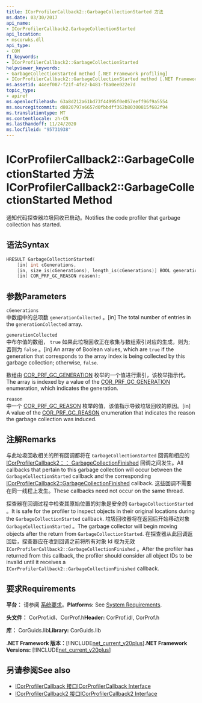 ```yaml
---
title: ICorProfilerCallback2::GarbageCollectionStarted 方法
ms.date: 03/30/2017
api_name:
- ICorProfilerCallback2.GarbageCollectionStarted
api_location:
- mscorwks.dll
api_type:
- COM
f1_keywords:
- ICorProfilerCallback2::GarbageCollectionStarted
helpviewer_keywords:
- GarbageCollectionStarted method [.NET Framework profiling]
- ICorProfilerCallback2::GarbageCollectionStarted method [.NET Framework profiling]
ms.assetid: 44eef087-f21f-4fe2-b481-f8a0ee022e7d
topic_type:
- apiref
ms.openlocfilehash: 63a8d212a61bd73f44995f0e057eeff96f9a5554
ms.sourcegitcommit: d8020797a6657d0fbbdff362b80300815f682f94
ms.translationtype: MT
ms.contentlocale: zh-CN
ms.lasthandoff: 11/24/2020
ms.locfileid: "95731938"
---
```

# <a name="icorprofilercallback2garbagecollectionstarted-method"></a><span data-ttu-id="dfaed-102">ICorProfilerCallback2::GarbageCollectionStarted 方法</span><span class="sxs-lookup"><span data-stu-id="dfaed-102">ICorProfilerCallback2::GarbageCollectionStarted Method</span></span>

<span data-ttu-id="dfaed-103">通知代码探查器垃圾回收已启动。</span><span class="sxs-lookup"><span data-stu-id="dfaed-103">Notifies the code profiler that garbage collection has started.</span></span>  
  
## <a name="syntax"></a><span data-ttu-id="dfaed-104">语法</span><span class="sxs-lookup"><span data-stu-id="dfaed-104">Syntax</span></span>  
  
```cpp  
HRESULT GarbageCollectionStarted(  
    [in] int cGenerations,  
    [in, size_is(cGenerations), length_is(cGenerations)] BOOL generationCollected[],  
    [in] COR_PRF_GC_REASON reason);  
```  
  
## <a name="parameters"></a><span data-ttu-id="dfaed-105">参数</span><span class="sxs-lookup"><span data-stu-id="dfaed-105">Parameters</span></span>  

 `cGenerations`  
 <span data-ttu-id="dfaed-106">中数组中的总项数 `generationCollected` 。</span><span class="sxs-lookup"><span data-stu-id="dfaed-106">[in] The total number of entries in the `generationCollected` array.</span></span>  
  
 `generationCollected`  
 <span data-ttu-id="dfaed-107">中布尔值的数组， `true` 如果此垃圾回收正在收集与数组索引对应的生成，则为; 否则为 `false` 。</span><span class="sxs-lookup"><span data-stu-id="dfaed-107">[in] An array of Boolean values, which are `true` if the generation that corresponds to the array index is being collected by this garbage collection; otherwise, `false`.</span></span>  
  
 <span data-ttu-id="dfaed-108">数组由 [COR_PRF_GC_GENERATION](cor-prf-gc-generation-enumeration.md) 枚举的一个值进行索引，该枚举指示代。</span><span class="sxs-lookup"><span data-stu-id="dfaed-108">The array is indexed by a value of the [COR_PRF_GC_GENERATION](cor-prf-gc-generation-enumeration.md) enumeration, which indicates the generation.</span></span>  
  
 `reason`  
 <span data-ttu-id="dfaed-109">中一个 [COR_PRF_GC_REASON](cor-prf-gc-reason-enumeration.md) 枚举的值，该值指示导致垃圾回收的原因。</span><span class="sxs-lookup"><span data-stu-id="dfaed-109">[in] A value of the [COR_PRF_GC_REASON](cor-prf-gc-reason-enumeration.md) enumeration that indicates the reason the garbage collection was induced.</span></span>  
  
## <a name="remarks"></a><span data-ttu-id="dfaed-110">注解</span><span class="sxs-lookup"><span data-stu-id="dfaed-110">Remarks</span></span>  

 <span data-ttu-id="dfaed-111">与此垃圾回收相关的所有回调都将在 `GarbageCollectionStarted` 回调和相应的 [ICorProfilerCallback2：： GarbageCollectionFinished](icorprofilercallback2-garbagecollectionfinished-method.md) 回调之间发生。</span><span class="sxs-lookup"><span data-stu-id="dfaed-111">All callbacks that pertain to this garbage collection will occur between the `GarbageCollectionStarted` callback and the corresponding [ICorProfilerCallback2::GarbageCollectionFinished](icorprofilercallback2-garbagecollectionfinished-method.md) callback.</span></span> <span data-ttu-id="dfaed-112">这些回调不需要在同一线程上发生。</span><span class="sxs-lookup"><span data-stu-id="dfaed-112">These callbacks need not occur on the same thread.</span></span>  
  
 <span data-ttu-id="dfaed-113">探查器在回调过程中检查其原始位置的对象是安全的 `GarbageCollectionStarted` 。</span><span class="sxs-lookup"><span data-stu-id="dfaed-113">It is safe for the profiler to inspect objects in their original locations during the `GarbageCollectionStarted` callback.</span></span> <span data-ttu-id="dfaed-114">垃圾回收器将在返回后开始移动对象 `GarbageCollectionStarted` 。</span><span class="sxs-lookup"><span data-stu-id="dfaed-114">The garbage collector will begin moving objects after the return from `GarbageCollectionStarted`.</span></span> <span data-ttu-id="dfaed-115">在探查器从此回调返回后，探查器应在收到回调之前将所有对象 Id 视为无效 `ICorProfilerCallback2::GarbageCollectionFinished` 。</span><span class="sxs-lookup"><span data-stu-id="dfaed-115">After the profiler has returned from this callback, the profiler should consider all object IDs to be invalid until it receives a `ICorProfilerCallback2::GarbageCollectionFinished` callback.</span></span>  
  
## <a name="requirements"></a><span data-ttu-id="dfaed-116">要求</span><span class="sxs-lookup"><span data-stu-id="dfaed-116">Requirements</span></span>  

 <span data-ttu-id="dfaed-117">**平台：** 请参阅 [系统要求](../../get-started/system-requirements.md)。</span><span class="sxs-lookup"><span data-stu-id="dfaed-117">**Platforms:** See [System Requirements](../../get-started/system-requirements.md).</span></span>  
  
 <span data-ttu-id="dfaed-118">**头文件：** CorProf.idl、CorProf.h</span><span class="sxs-lookup"><span data-stu-id="dfaed-118">**Header:** CorProf.idl, CorProf.h</span></span>  
  
 <span data-ttu-id="dfaed-119">**库：** CorGuids.lib</span><span class="sxs-lookup"><span data-stu-id="dfaed-119">**Library:** CorGuids.lib</span></span>  
  
 <span data-ttu-id="dfaed-120">**.NET Framework 版本：**[!INCLUDE[net_current_v20plus](../../../../includes/net-current-v20plus-md.md)]</span><span class="sxs-lookup"><span data-stu-id="dfaed-120">**.NET Framework Versions:** [!INCLUDE[net_current_v20plus](../../../../includes/net-current-v20plus-md.md)]</span></span>  
  
## <a name="see-also"></a><span data-ttu-id="dfaed-121">另请参阅</span><span class="sxs-lookup"><span data-stu-id="dfaed-121">See also</span></span>

- [<span data-ttu-id="dfaed-122">ICorProfilerCallback 接口</span><span class="sxs-lookup"><span data-stu-id="dfaed-122">ICorProfilerCallback Interface</span></span>](icorprofilercallback-interface.md)
- [<span data-ttu-id="dfaed-123">ICorProfilerCallback2 接口</span><span class="sxs-lookup"><span data-stu-id="dfaed-123">ICorProfilerCallback2 Interface</span></span>](icorprofilercallback2-interface.md)

